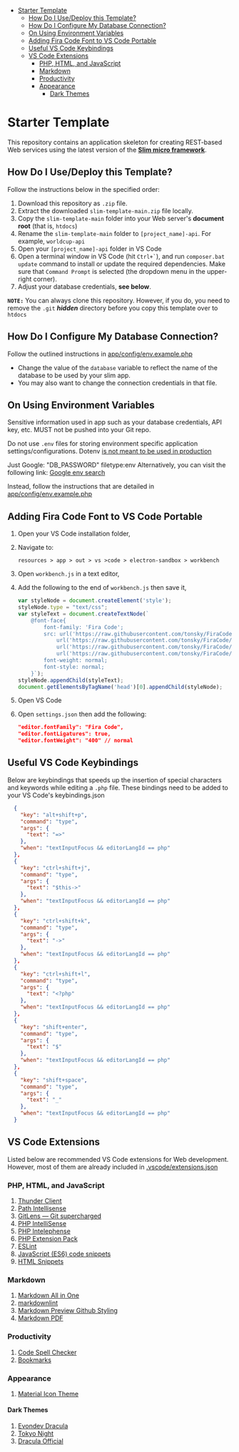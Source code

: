 - [Starter Template](#starter-template)
  - [How Do I Use/Deploy this Template?](#how-do-i-usedeploy-this-template)
  - [How Do I Configure My Database Connection?](#how-do-i-configure-my-database-connection)
  - [On Using Environment Variables](#on-using-environment-variables)
  - [Adding Fira Code Font to VS Code Portable](#adding-fira-code-font-to-vs-code-portable)
  - [Useful VS Code Keybindings](#useful-vs-code-keybindings)
  - [VS Code Extensions](#vs-code-extensions)
    - [PHP, HTML, and JavaScript](#php-html-and-javascript)
    - [Markdown](#markdown)
    - [Productivity](#productivity)
    - [Appearance](#appearance)
      - [Dark Themes](#dark-themes)

# Starter Template

This repository contains an application skeleton for creating REST-based Web services using the latest version of the [**Slim micro framework**](https://www.slimframework.com/).

## How Do I Use/Deploy this Template?

Follow the instructions below in the specified order:

1. Download this repository as `.zip` file.
2. Extract the downloaded `slim-template-main.zip` file locally.
3. Copy the `slim-template-main` folder into your Web server's **document root** (that is, `htdocs`)
4. Rename the `slim-template-main` folder to `[project_name]-api`. For example, `worldcup-api`
5. Open your `[project_name]-api` folder in VS Code
6. Open a terminal window in VS Code (hit ``` Ctrl+` ```), and run `composer.bat update` command to install or update the required dependencies. Make sure that `Command Prompt` is selected (the dropdown menu in the upper-right corner).
7. Adjust your database credentials, **see below**.

**```NOTE:```** You can always clone this repository. However, if you do, you need to remove the ```.git``` ***hidden*** directory before you copy this template over to ```htdocs```

## How Do I Configure My Database Connection?

Follow the outlined instructions in [app/config/env.example.php](app/config/env.example.php)

* Change the value of the `database` variable to reflect the name of the database to be used by your slim app.
* You may also want to change the connection credentials in that file.

## On Using Environment Variables

Sensitive information used in app such as your database credentials, API key, etc. MUST not be pushed into your Git repo.

Do not use `.env` files for storing environment specific application settings/configurations. Dotenv [is not meant to be used in production](https://github.com/vlucas/phpdotenv/issues/76#issuecomment-87252126)

Just Google: "DB_PASSWORD" filetype:env
Alternatively, you can visit the following link: [Google env search](https://www.google.ch/search?q=%22DB_PASSWORD%22+filetype:env)

Instead, follow the instructions that are detailed in [app/config/env.example.php](app/config/env.example.php)

## Adding Fira Code Font to VS Code Portable

1. Open your VS Code installation folder,
2. Navigate to:
    ```batch 
    resources > app > out > vs >code > electron-sandbox > workbench
    ```

3. Open `workbench.js` in a text editor,
4. Add the following to the end of `workbench.js` then save it,

    ```javascript
    var styleNode = document.createElement('style'); 
    styleNode.type = "text/css"; 
    var styleText = document.createTextNode(`
        @font-face{
            font-family: 'Fira Code';
            src: url('https://raw.githubusercontent.com/tonsky/FiraCode/master/distr/eot/FiraCode-Regular.eot') format('embedded-opentype'),
                url('https://raw.githubusercontent.com/tonsky/FiraCode/master/distr/woff2/FiraCode-Regular.woff2') format('woff2'),
                url('https://raw.githubusercontent.com/tonsky/FiraCode/master/distr/woff/FiraCode-Regular.woff') format('woff'),
                url('https://raw.githubusercontent.com/tonsky/FiraCode/master/distr/ttf/FiraCode-Regular.ttf') format('truetype');
            font-weight: normal;
            font-style: normal;
        }`); 
    styleNode.appendChild(styleText); 
    document.getElementsByTagName('head')[0].appendChild(styleNode);
    ```
5. Open VS Code
6. Open `settings.json` then add the following:
    ```json
    "editor.fontFamily": "Fira Code",
    "editor.fontLigatures": true,
    "editor.fontWeight": "400" // normal
    ```

## Useful VS Code Keybindings

Below are keybindings that speeds up the insertion of special characters and keywords while editing a `.php` file. These bindings need to be added to your VS Code's keybindings.json

```json
  {
    "key": "alt+shift+p",
    "command": "type",
    "args": {
      "text": "=>"
    },
    "when": "textInputFocus && editorLangId == php"
  },
  {
    "key": "ctrl+shift+j",
    "command": "type",
    "args": {
      "text": "$this->"
    },
    "when": "textInputFocus && editorLangId == php"
  },
  {
    "key": "ctrl+shift+k",
    "command": "type",
    "args": {
      "text": "->"
    },
    "when": "textInputFocus && editorLangId == php"
  },
  {
    "key": "ctrl+shift+l",
    "command": "type",
    "args": {
      "text": "<?php"
    },
    "when": "textInputFocus && editorLangId == php"
  },
  {
    "key": "shift+enter",
    "command": "type",
    "args": {
      "text": "$"
    },
    "when": "textInputFocus && editorLangId == php"
  },
  {
    "key": "shift+space",
    "command": "type",
    "args": {
      "text": "_"
    },
    "when": "textInputFocus && editorLangId == php"
  }
  ```

## VS Code Extensions

Listed below are recommended VS Code extensions for Web development. However, most of them are already  included in [.vscode/extensions.json](.vscode/extensions.json)

### PHP, HTML, and JavaScript

1. [Thunder Client](https://marketplace.visualstudio.com/items?itemName=rangav.vscode-thunder-client)
2. [Path Intellisense](https://marketplace.visualstudio.com/items?itemName=christian-kohler.path-intellisense)
3. [GitLens — Git supercharged](https://marketplace.visualstudio.com/items?itemName=eamodio.gitlens)
4. [PHP IntelliSense](https://marketplace.visualstudio.com/items?itemName=zobo.php-intellisense)
5. [PHP Intelephense](https://marketplace.visualstudio.com/items?itemName=bmewburn.vscode-intelephense-client)
7. [PHP Extension Pack](https://marketplace.visualstudio.com/items?itemName=xdebug.php-pack)
8. [ESLint](https://marketplace.visualstudio.com/items?itemName=dbaeumer.vscode-eslint)
9. [JavaScript (ES6) code snippets](https://marketplace.visualstudio.com/items?itemName=xabikos.JavaScriptSnippets)
10. [HTML Snippets](https://marketplace.visualstudio.com/items?itemName=abusaidm.html-snippets)

### Markdown

1. [Markdown All in One](https://marketplace.visualstudio.com/items?itemName=yzhang.markdown-all-in-one)
2. [markdownlint](https://marketplace.visualstudio.com/items?itemName=DavidAnson.vscode-markdownlint)
3. [Markdown Preview Github Styling](https://marketplace.visualstudio.com/items?itemName=bierner.markdown-preview-github-styles)
4. [Markdown PDF](https://marketplace.visualstudio.com/items?itemName=yzane.markdown-pdf)

### Productivity

1. [Code Spell Checker](https://marketplace.visualstudio.com/items?itemName=streetsidesoftware.code-spell-checker)
2. [Bookmarks](https://marketplace.visualstudio.com/items?itemName=alefragnani.Bookmarks)

### Appearance

1. [Material Icon Theme](https://marketplace.visualstudio.com/items?itemName=PKief.material-icon-theme)

#### Dark Themes

1. [Evondev Dracula](https://marketplace.visualstudio.com/items?itemName=evondev.dracula-high-contrast)
2. [Tokyo Night](https://marketplace.visualstudio.com/items?itemName=enkia.tokyo-night)
3. [Dracula Official](https://marketplace.visualstudio.com/items?itemName=dracula-theme.theme-dracula)
